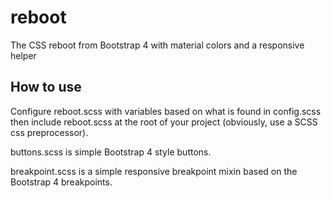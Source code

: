 # reboot
The CSS reboot from Bootstrap 4 with material colors and a responsive helper

## How to use
Configure reboot.scss with variables based on what is found in config.scss then include reboot.scss at the root of your project (obviously, use a SCSS css preprocessor).

buttons.scss is simple Bootstrap 4 style buttons.

breakpoint.scss is a simple responsive breakpoint mixin based on the Bootstrap 4 breakpoints.
